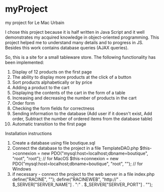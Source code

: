# myProject
 my project for Le Mac Urbain
 
I chose this project because it is half written in Java Script and 
it well demonstrates my acquired knowledge in object-oriented programming. 
This project helped me to understand many details and to progress in JS.
Besides this work contains database queries (AJAX queries).

So, this is a site for a small tableware store.
The following functionality has been implemented:
1. Display of 12 products on the first page
2. The ability to display more products at the click of a button
3. Sort products alphabetically or by price
4. Adding a product to the cart
5. Displaying the contents of the cart in the form of a table
6. Increasing and decreasing the number of products in the cart
7. Order form
8. Checking the form fields for correctness
9. Sending information to the database (Add user if it doesn't exist, Add order, Subtract the number of ordered items from the database table)
10. Automatic transition to the first page

Installation instructions
1. Create a database using file boutique.sql
2. Сonnect the database to the project in a file TemplateDAO.php
   $this->connexion = new PDO("mysql:host=localhost;dbname=boutique", "root", "root"); // for MacOS
			$this->connexion = new PDO("mysql:host=localhost;dbname=boutique", "root", "");     // for Windows
3. if necessary - connect the project to the web server in a file index.php
   define("RACINE", "");
   define("RACINEWEB", "http://" . $_SERVER["SERVER_NAME"] . ":" . $_SERVER["SERVER_PORT"] . "");
